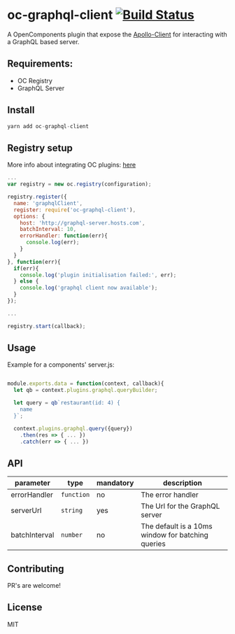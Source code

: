 oc-graphql-client [![Build Status](https://travis-ci.org/opentable/oc-graphql-client.svg?branch=master)](https://travis-ci.org/opentable/oc-graphql-client)
==========

A OpenComponents plugin that expose the [Apollo-Client](http://dev.apollodata.com/) for interacting with a GraphQL based server.

## Requirements:
- OC Registry
- GraphQL Server

## Install

````javascript
yarn add oc-graphql-client
````

## Registry setup

More info about integrating OC plugins: [here](https://github.com/opentable/oc/wiki/Registry#plugins)

````javascript
...
var registry = new oc.registry(configuration);

registry.register({
  name: 'graphqlClient',
  register: require('oc-graphql-client'),
  options: {
    host: 'http://graphql-server.hosts.com',
    batchInterval: 10,
    errorHandler: function(err){
      console.log(err);
    }
  }
}, function(err){
  if(err){
    console.log('plugin initialisation failed:', err);
  } else {
    console.log('graphql client now available');
  }
});

...

registry.start(callback);
````

## Usage

Example for a components' server.js:

````javascript

module.exports.data = function(context, callback){
  let qb = context.plugins.graphql.queryBuilder;

  let query = qb`restaurant(id: 4) {
    name
  }`;

  context.plugins.graphql.query({query})
    .then(res => { ... })
    .catch(err => { ... })
````

## API

|parameter|type|mandatory|description|
|---------|----|---------|-----------|
|errorHandler|`function`|no|The error handler|
|serverUrl|`string`|yes|The Url for the GraphQL server|
|batchInterval|`number`|no|The default is a 10ms window for batching queries|

## Contributing

PR's are welcome!

## License

MIT